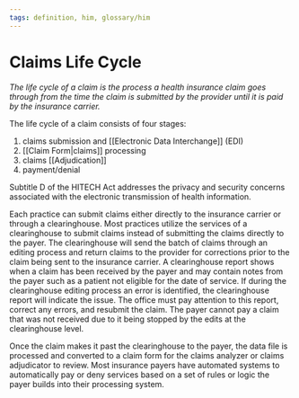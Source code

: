 ```yaml
---
tags: definition, him, glossary/him
---
```

# Claims Life Cycle
*The life cycle of a claim is the process a health insurance claim goes through from the time the claim is submitted by the provider until it is paid by the insurance carrier.*

The life cycle of a claim consists of four stages: 
1. claims submission and [[Electronic Data Interchange]] (EDI)
2. [[Claim Form|claims]] processing
3. claims [[Adjudication]]
4. payment/denial

Subtitle D of the HITECH Act addresses the privacy and security concerns associated with the electronic transmission of health information.

Each practice can submit claims either directly to the insurance carrier or through a clearinghouse. Most practices utilize the services of a clearinghouse to submit claims instead of submitting the claims directly to the payer. The clearinghouse will send the batch of claims through an editing process and return claims to the provider for corrections prior to the claim being sent to the insurance carrier. A clearinghouse report shows when a claim has been received by the payer and may contain notes from the payer such as a patient not eligible for the date of service. If during the clearinghouse editing process an error is identified, the clearinghouse report will indicate the issue. The office must pay attention to this report, correct any errors, and resubmit the claim. The payer cannot pay a claim that was not received due to it being stopped by the edits at the clearinghouse level.

Once the claim makes it past the clearinghouse to the payer, the data file is processed and converted to a claim form for the claims analyzer or claims adjudicator to review. Most insurance payers have automated systems to automatically pay or deny services based on a set of rules or logic the payer builds into their processing system.